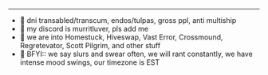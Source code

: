 ----
- 🌠 dni transabled/transcum, endos/tulpas, gross ppl, anti multiship
- 🧿 my discord is murritluver, pls add me
- 🌺 we are into Homestuck, Hiveswap, Vast Error, Crossmound, Regretevator, Scott Pilgrim, and other stuff
- 🌴 BFYI:: we say slurs and swear often, we will rant constantly, we have intense mood swings, our timezone is EST
<!---
murritluver/murritluver is a ✨ special ✨ repository because its `README.md` (this file) appears on your GitHub profile.
You can click the Preview link to take a look at your changes.
--->

